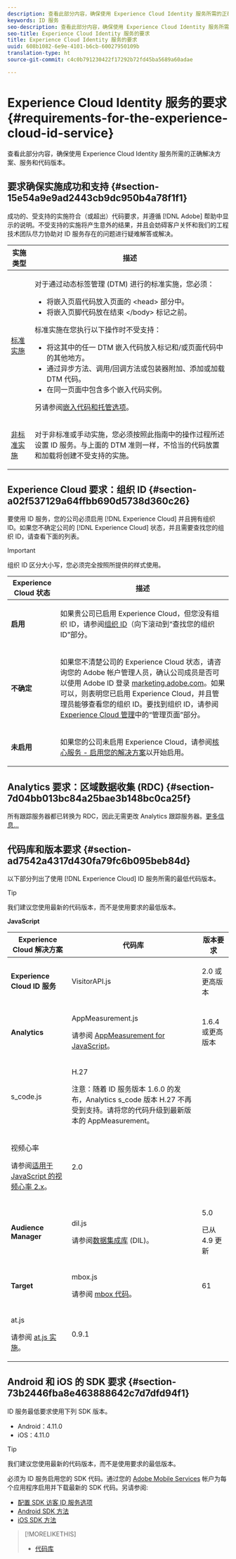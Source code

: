 ```yaml
---
description: 查看此部分内容，确保使用 Experience Cloud Identity 服务所需的正确解决方案、服务和代码版本。
keywords: ID 服务
seo-description: 查看此部分内容，确保使用 Experience Cloud Identity 服务所需的正确解决方案、服务和代码版本。
seo-title: Experience Cloud Identity 服务的要求
title: Experience Cloud Identity 服务的要求
uuid: 608b1082-6e9e-4101-b6cb-60027950109b
translation-type: ht
source-git-commit: c4c0b791230422f17292b72fd45ba5689a60adae

---
```



# Experience Cloud Identity 服务的要求{#requirements-for-the-experience-cloud-id-service}

查看此部分内容，确保使用 Experience Cloud Identity 服务所需的正确解决方案、服务和代码版本。

## 要求确保实施成功和支持 {#section-15e54a9e9ad2443cb9dc950b4a78f1f1}

成功的、受支持的实施符合（或超出）代码要求，并遵循 [!DNL Adobe] 帮助中显示的说明。不受支持的实施将产生意外的结果，并且会妨碍客户关怀和我们的工程技术团队尽力协助对 ID 服务存在的问题进行疑难解答或解决。

<table id="table_2216C44AA66248DCAA13BF64BDF2D88A"> 
 <thead> 
  <tr> 
   <th colname="col1" class="entry"> 实施类型 </th> 
   <th colname="col2" class="entry"> 描述 </th> 
  </tr> 
 </thead>
 <tbody> 
  <tr> 
   <td colname="col1"> <p> <a href="../implementation-guides/standard.md#concept-89cd0199a9634fc48644f2d61e3d2445" format="dita" scope="local"> 标准实施</a> </p> </td> 
   <td colname="col2"> <p>对于通过动态标签管理 (DTM) 进行的标准实施，您必须： </p> 
    <ul id="ul_59CDE179566844B494F3068FF6333809"> 
     <li id="li_CCCB6AFC08EE405F94C42216D3CE50AC"> 将嵌入页眉代码放入页面的 <span class="codeph">&lt;head&gt;</span> 部分中。 </li> 
     <li id="li_13962F2CB1764091A84863BE499675A2">将嵌入页脚代码放在结束 <span class="codeph">&lt;/body&gt;</span> 标记之前。 </li> 
    </ul> <p>标准实施在您执行以下操作时不受支持： </p> 
    <ul id="ul_3B62559317ED4C7AA548C3B8DBA281F7"> 
     <li id="li_1F16C6D412944197BEA56BC24730782C"> 将这其中的任一 DTM 嵌入代码放入标记和/或页面代码中的其他地方。 </li> 
     <li id="li_05615C01F3A947BBBD41046E68377224"> 通过异步方法、调用/回调方法或包装器附加、添加或加载 DTM 代码。 </li> 
     <li id="li_B2137DFF627B473FA876580449026D2B">在同一页面中包含多个嵌入代码实例。 </li> 
    </ul> <p>另请参阅<a href="https://marketing.adobe.com/resources/help/zh_CN/dtm/?f=deployment.html" format="https" scope="external">嵌入代码和托管选项</a>。 </p> </td> 
  </tr> 
  <tr> 
   <td colname="col1"> <p> <a href="../implementation-guides/implementation-guides.md#section-2c4f2db1f9704315a7cccab6d2e07113" format="dita" scope="local"> 非标准实施 </a> </p> </td> 
   <td colname="col2"> <p>对于非标准或手动实施，您必须按照此指南中的操作过程所述设置 ID 服务。与上面的 DTM 准则一样，不恰当的代码放置和加载将创建不受支持的实施。 </p> </td> 
  </tr> 
 </tbody> 
</table>

## Experience Cloud 要求：组织 ID {#section-a02f537129a64ffbb690d5738d360c26}

要使用 ID 服务，您的公司必须启用 [!DNL Experience Cloud] 并且拥有组织 ID。如果您不确定公司的 [!DNL Experience Cloud] 状态，并且需要查找您的组织 ID，请查看下面的列表。

>[!IMPORTANT]
>
>组织 ID 区分大小写，您必须完全按照所提供的样式使用。

<table id="table_6C74B676EB094C568D2439FDCC9A7830"> 
 <thead> 
  <tr> 
   <th colname="col1" class="entry"> Experience Cloud 状态 </th> 
   <th colname="col2" class="entry"> 描述 </th> 
  </tr> 
 </thead>
 <tbody> 
  <tr> 
   <td colname="col1"> <p> <b>启用</b> </p> </td> 
   <td colname="col2"> <p>如果贵公司已启用 <span class="keyword">Experience Cloud</span>，但您没有组织 ID，请参阅<a href="https://marketing.adobe.com/resources/help/zh_CN/mcloud/organizations.html" format="https" scope="external">组织 ID</a>（向下滚动到“查找您的组织 ID”<i></i>部分。 </p> </td> 
  </tr> 
  <tr> 
   <td colname="col1"> <p> <b>不确定</b> </p> </td> 
   <td colname="col2"> <p> 如果您不清楚公司的 <span class="keyword">Experience Cloud</span> 状态，请咨询您的 Adobe 帐户管理人员，确认公司成员是否可以使用 Adobe ID 登录 <a href="https://marketing.adobe.com" format="https" scope="external">marketing.adobe.com</a>。如果可以，则表明您已启用 Experience Cloud，并且管理员能够查看您的组织 ID。要找到组织 ID，请参阅 <a href="https://marketing.adobe.com/resources/help/zh_CN/mcloud/?f=admin_getting_started" format="https" scope="external">Experience Cloud 管理</a>中的“管理页面”部分。 </p> </td> 
  </tr> 
  <tr> 
   <td colname="col1"> <p> <b>未启用</b> </p> </td> 
   <td colname="col2"> <p> 如果您的公司未启用 Experience Cloud，请参阅<a href="https://marketing.adobe.com/resources/help/zh_CN/mcloud/?f=core_services.html" format="https" scope="external">核心服务 - 启用您的解决方案</a>以开始启用。 </p> </td> 
  </tr> 
 </tbody> 
</table>

## Analytics 要求：区域数据收集 (RDC) {#section-7d04bb013bc84a25bae3b148bc0ca25f}

所有跟踪服务器都已转换为 RDC，因此无需更改 Analytics 跟踪服务器。[更多信息...](https://docs.adobe.com/content/help/en/analytics/admin/data-collection/regional-data-collection/regional-data-collection.html)

## 代码库和版本要求 {#section-ad7542a4317d430fa79fc6b095beb84d}

以下部分列出了使用 [!DNL Experience Cloud] ID 服务所需的最低代码版本。

>[!TIP]
>
>我们建议您使用最新的代码版本，而不是使用要求的最低版本。

**JavaScript**

<table id="table_8E773F76DBCB4797A0C117080CA8707C"> 
 <thead> 
  <tr> 
   <th colname="col1" class="entry"> Experience Cloud 解决方案 </th> 
   <th colname="col3" class="entry"> 代码库 </th> 
   <th colname="col4" class="entry"> 版本要求 </th> 
  </tr> 
 </thead>
 <tbody> 
  <tr> 
   <td colname="col1"> <p> <b><span class="keyword"></span>  Experience Cloud ID 服务</b> </p> </td> 
   <td colname="col3"> <p> <span class="codeph"> VisitorAPI.js</span> </p> </td> 
   <td colname="col4"> <p>2.0 或更高版本 </p> </td> 
  </tr> 
  <tr> 
   <td colname="col1" morerows="2"> <p> <b> <span class="keyword"> Analytics </span> </b> </p> </td> 
   <td colname="col3"> <p> <span class="codeph"> AppMeasurement.js</span> </p> <p>请参阅 <a href="https://marketing.adobe.com/resources/help/zh_CN/sc/implement/?f=appmeasure_mjs.html" format="https" scope="external">AppMeasurement for JavaScript</a>。 </p> </td> 
   <td colname="col4"> <p>1.6.4 或更高版本 </p> </td> 
  </tr> 
  <tr> 
   <td colname="col3"> <p> <span class="codeph"> s_code.js</span> </p> </td> 
   <td colname="col4"> <p>H.27 </p> <p> <p>注意：<span class="keyword">随着 ID 服务版本 1.6.0 的发布，Analytics</span> s_code 版本 H.27 不再受到支持。请将您的代码升级到最新版本的 AppMeasurement。 </p> </p> </td> 
  </tr> 
  <tr> 
   <td colname="col3"> <p>视频心率 </p> <p>请参阅<a href="https://marketing.adobe.com/resources/help/zh_CN/sc/appmeasurement/hbvideo/index.html" format="https" scope="external">适用于 JavaScript 的视频心率 2.x</a>。 </p> </td> 
   <td colname="col4"> <p>2.0 </p> </td> 
  </tr> 
  <tr> 
   <td colname="col1"> <p> <b> <span class="keyword"> Audience Manager </span> </b> </p> </td> 
   <td colname="col3"> <p> <span class="codeph"> dil.js</span> </p> <p> 请参阅<a href="https://marketing.adobe.com/resources/help/en_US/aam/?f=c_dil.html" format="https" scope="external">数据集成库</a> (DIL)。 </p> </td> 
   <td colname="col4"> <p>5.0 </p> <p> 
     <draft-comment>
       已从 4.9 更新 
     </draft-comment> </p> </td> 
  </tr> 
  <tr> 
   <td colname="col1" morerows="1"> <p> <b> <span class="keyword"> Target </span> </b> </p> </td> 
   <td colname="col3"> <p> <span class="codeph"> mbox.js</span> </p> <p>请参阅 <a href="https://marketing.adobe.com/resources/help/zh_CN/target/ov/?f=c_mbox_technical.html" format="https" scope="external">mbox 代码</a>。 </p> </td> 
   <td colname="col4"> <p>61 </p> </td> 
  </tr> 
  <tr> 
   <td colname="col3"> <p> <span class="codeph"> at.js</span> </p> <p>请参阅 <a href="https://marketing.adobe.com/resources/help/zh_CN/target/ov2/c_target-atjs-implementation.html" format="https" scope="external">at.js 实施</a>。 </p> </td> 
   <td colname="col4"> <p>0.9.1 </p> </td> 
  </tr> 
 </tbody> 
</table>

## Android 和 iOS 的 SDK 要求 {#section-73b2446fba8e463888642c7d7dfd94f1}

ID 服务最低要求使用下列 SDK 版本。

* Android：4.11.0
* iOS：4.11.0

>[!TIP]
>
>我们建议您使用最新的代码版本，而不是使用要求的最低版本。

必须为 ID 服务启用您的 SDK 代码。通过您的 [Adobe Mobile Services](https://mobilemarketing.adobe.com/) 帐户为每个应用程序启用并下载最新的 SDK 代码。另请参阅:

* [配置 SDK 访客 ID 服务选项](https://marketing.adobe.com/resources/help/zh_CN/mobile/t_config_visitor.html)
* [Android SDK 方法](https://marketing.adobe.com/resources/help/zh_CN/mobile/android/c_marketing_cloud.html)
* [iOS SDK 方法](https://marketing.adobe.com/resources/help/zh_CN/mobile/ios/marketing_cloud.html)

>[!MORELIKETHIS]
>
>* [代码库](../library/library.md#concept-ff27497375644a898d47984aefb21c97)

